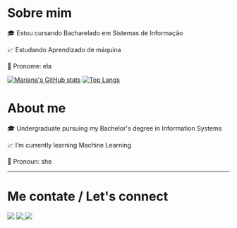 # Sobre mim
<div>
  <p>🎓 Estou cursando Bacharelado em Sistemas de Informação</p>
  <p>📈 Estudando Aprendizado de máquina</p>
  <p>💖 Pronome: ela</p>
</div>

[![Mariana's GitHub stats](https://github-readme-stats.vercel.app/api?username=Mariana-Marinho&hide=contribs,prs&theme=buefy&show_icons=true)](https://github.com/Mariana-Marinho/github-readme-stats)
[![Top Langs](https://github-readme-stats.vercel.app/api/top-langs/?username=Mariana-Marinho&theme=buefy&layout=compact)](https://github.com/Mariana-Marinho/github-readme-stats)

# About me
<div>
  <p>🎓 Undergraduate pursuing my Bachelor's degree in Information Systems</p>
  <p>📈 I’m currently learning Machine Learning</p>
  <p>💖 Pronoun: she</p>
</div>

-----
# Me contate / Let's connect
<div>
  <a href="mailto:mariana.marinhoa@gmail.com"><img src="https://img.shields.io/badge/Gmail-D14836?style=for-the-badge&logo=gmail&logoColor=white"></a>
  <a href="https://instagram.com/_maaarii____"><img src="https://img.shields.io/badge/Instagram-E4405F?style=for-the-badge&logo=instagram&logoColor=white"/a>
  <a href="https://www.linkedin.com/in/mariana--marinho/"><img src="https://img.shields.io/badge/-LinkedIn-0e76a8?style=for-the-badge&logo=linkedin&logoColor=white"></a> 
</div>
